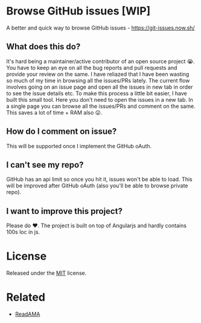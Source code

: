 Browse GitHub issues [WIP]
=======

A better and quick way to browse GitHub issues -
https://git-issues.now.sh/



## What does this do?

It's hard being a maintainer/active contributor of an open source project 😭. You have to keep an eye on all the bug reports and pull requests and provide your review on the same. I have reliazed that I have been wasting so much of my time in browsing all the issues/PRs lately. The current flow involves going on an issue page and open all the issues in new tab in order to see the issue details etc. 
To make this process a little bit easier, I have built this small tool. Here you don't need to open the issues in a new tab. In a single page you can browse all the issues/PRs and comment on the same. This saves a lot of time + RAM also 😛.

## How do I comment on issue?

This will be supported once I implement the GitHub oAuth.

## I can't see my repo?

GitHub has an api limit so once you hit it, issues won't be able to load. This will be improved after GitHub oAuth (also you'll be able to browse private repo).

## I want to improve this project?

Please do ❤️. The project is built on top of Angularjs and hardly contains 100s loc in js. 

# License
Released under the [MIT](./LICENSE) license.

# Related
- [ReadAMA](https://github.com/akashnimare/ReadAMA)
